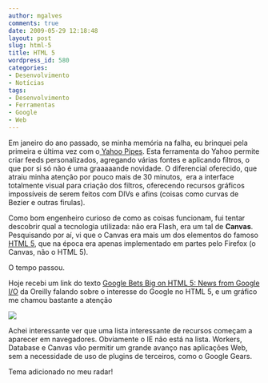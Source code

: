 ```yaml
---
author: mgalves
comments: true
date: 2009-05-29 12:18:48
layout: post
slug: html-5
title: HTML 5
wordpress_id: 580
categories:
- Desenvolvimento
- Notícias
tags:
- Desenvolvimento
- Ferramentas
- Google
- Web
---
```


Em janeiro do ano passado, se minha memória na falha, eu brinquei pela primeira e última vez com o[ Yahoo Pipes](http://pipes.yahoo.com). Esta ferramenta do Yahoo permite criar feeds personalizados, agregando várias fontes e aplicando filtros, o que por si só não é uma graaaaande novidade. O diferencial oferecido, que atraiu minha atenção por pouco mais de 30 minutos,  era a interface totalmente visual para criação dos filtros, oferecendo recursos gráficos impossíveis de serem feitos com DIVs e afins (coisas como curvas de Bezier e outras firulas).

Como bom engenheiro curioso de como as coisas funcionam, fui tentar descobrir qual a tecnologia utilizada: não era Flash, era um tal de **Canvas**. Pesquisando por aí, vi que o Canvas era mais um dos elementos do famoso [HTML 5](http://www.whatwg.org/specs/web-apps/current-work/multipage/index.html#contents), que na época era apenas implementado em partes pelo Firefox (o Canvas, não o HTML 5).

O tempo passou.

Hoje recebi um link do texto [Google Bets Big on HTML 5: News from Google I/O](http://radar.oreilly.com/2009/05/google-bets-big-on-html-5.html)
da Oreilly falando sobre o interesse do Google no HTML 5, e um gráfico me chamou bastante a atenção

![]({{BASE_PATH}}images/2009-05-29-html-5/html5.png)

Achei interessante ver que uma lista interessante de recursos começam a aparecer em navegadores. Obviamente o IE não está na lista. Workers, Database e Canvas vão permitir um grande avanço nas aplicações Web, sem a necessidade de uso de plugins de terceiros, como o Google Gears.

Tema adicionado no meu radar!
